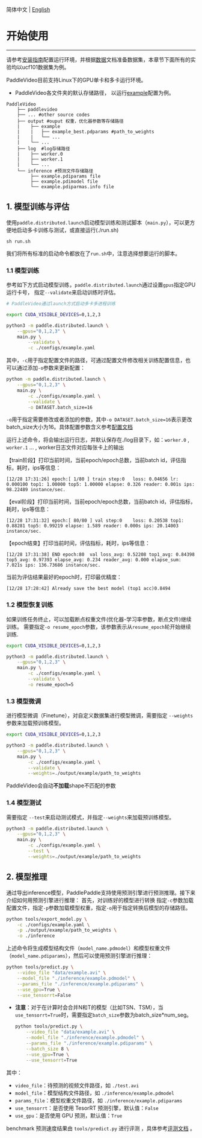 简体中文 | [English](../en/start.md)

# 开始使用
---
请参考[安装指南](./install.md)配置运行环境，并根据[数据](./dataset/)文档准备数据集，本章节下面所有的实验均以ucf101数据集为例。

PaddleVideo目前支持Linux下的GPU单卡和多卡运行环境。

- PaddleVideo各文件夹的默认存储路径， 以运行[example](../../configs/example.yaml)配置为例。

```
PaddleVideo
    ├── paddlevideo
    ├── ... #other source codes
    ├── output #ouput 权重，优化器参数等存储路径
    |    ├── example
    |    |   ├── example_best.pdparams #path_to_weights
    |    |   └── ...  
    |    └── ...  
    ├── log  #log存储路径
    |    ├── worker.0
    |    ├── worker.1
    |    └── ...  
    └── inference #预测文件存储路径
         ├── example.pdiparams file
         ├── example.pdimodel file
         └── example.pdiparmas.info file
```

<a name="1"></a>
## 1. 模型训练与评估

使用`paddle.distributed.launch`启动模型训练和测试脚本（`main.py`），可以更方便地启动多卡训练与测试，或直接运行(./run.sh)

```shell
sh run.sh
```
我们将所有标准的启动命令都放在了```run.sh```中，注意选择想要运行的脚本。

<a name="model_train"></a>
### 1.1 模型训练

参考如下方式启动模型训练，`paddle.distributed.launch`通过设置`gpus`指定GPU运行卡号，
指定`--validate`来启动训练时评估。

```bash
# PaddleVideo通过launch方式启动多卡多进程训练

export CUDA_VISIBLE_DEVICES=0,1,2,3

python3 -m paddle.distributed.launch \
    --gpus="0,1,2,3" \
    main.py \
        --validate \
        -c ./configs/example.yaml
```

其中，`-c`用于指定配置文件的路径，可通过配置文件修改相关训练配置信息，也可以通过添加`-o`参数来更新配置：

```bash
python -m paddle.distributed.launch \
    --gpus="0,1,2,3" \
    main.py \
        -c ./configs/example.yaml \
        --validate \
        -o DATASET.batch_size=16
```
`-o`用于指定需要修改或者添加的参数，其中`-o DATASET.batch_size=16`表示更改batch_size大小为16。具体配置参数含义参考[配置文档](./tutorials/config.md#config-yaml-details)

运行上述命令，将会输出运行日志，并默认保存在./log目录下，如：`worker.0` , `worker.1` ... , worker日志文件对应每张卡上的输出

【train阶段】打印当前时间，当前epoch/epoch总数，当前batch id，评估指标，耗时，ips等信息：


    [12/28 17:31:26] epoch:[ 1/80 ] train step:0   loss: 0.04656 lr: 0.000100 top1: 1.00000 top5: 1.00000 elapse: 0.326 reader: 0.001s ips: 98.22489 instance/sec.


【eval阶段】打印当前时间，当前epoch/epoch总数，当前batch id，评估指标，耗时，ips等信息：


    [12/28 17:31:32] epoch:[ 80/80 ] val step:0    loss: 0.20538 top1: 0.88281 top5: 0.99219 elapse: 1.589 reader: 0.000s ips: 20.14003 instance/sec.


【epoch结束】打印当前时间，评估指标，耗时，ips等信息：


    [12/28 17:31:38] END epoch:80  val loss_avg: 0.52208 top1_avg: 0.84398 top5_avg: 0.97393 elapse_avg: 0.234 reader_avg: 0.000 elapse_sum: 7.021s ips: 136.73686 instance/sec.


当前为评估结果最好的epoch时，打印最优精度：

    [12/28 17:28:42] Already save the best model (top1 acc)0.8494


<a name="model_resume"></a>
### 1.2 模型恢复训练

如果训练任务终止，可以加载断点权重文件(优化器-学习率参数，断点文件)继续训练。
需要指定`-o resume_epoch`参数，该参数表示从```resume_epoch```轮开始继续训练.

```bash
export CUDA_VISIBLE_DEVICES=0,1,2,3

python3 -m paddle.distributed.launch \
    --gpus="0,1,2,3" \
    main.py \
        -c ./configs/example.yaml \
        --validate \
        -o resume_epoch=5

```


<a name="model_finetune"></a>
### 1.3 模型微调

进行模型微调（Finetune），对自定义数据集进行模型微调，需要指定 `--weights` 参数来加载预训练模型。

```bash
export CUDA_VISIBLE_DEVICES=0,1,2,3

python3 -m paddle.distributed.launch \
    --gpus="0,1,2,3" \
    main.py \
        -c ./configs/example.yaml \
        --validate \
        --weights=./output/example/path_to_weights
```

PaddleVideo会自动**不加载**shape不匹配的参数


<a name="model_test"></a>
### 1.4 模型测试

需要指定 `--test`来启动测试模式，并指定`--weights`来加载预训练模型。

```bash
python3 -m paddle.distributed.launch \
    --gpus="0,1,2,3" \
    main.py \
        -c ./configs/example.yaml \
        --test \
        --weights=./output/example/path_to_weights
```



<a name="model_inference"></a>
## 2. 模型推理

通过导出inference模型，PaddlePaddle支持使用预测引擎进行预测推理。接下来介绍如何用预测引擎进行推理：
首先，对训练好的模型进行转换
指定`-c`参数加载配置文件，指定`-p`参数加载模型权重，指定`-o`用于指定转换后模型的存储路径。

```bash
python tools/export_model.py \
    -c ./configs/example.yaml \
    -p ./output/example/path_to_weights \
    -o ./inference
```


上述命令将生成模型结构文件（`model_name.pdmodel`）和模型权重文件（`model_name.pdiparams`），然后可以使用预测引擎进行推理：

```bash
python tools/predict.py \
    --video_file "data/example.avi" \
    --model_file "./inference/example.pdmodel" \
    --params_file "./inference/example.pdiparams" \
    --use_gpu=True \
    --use_tensorrt=False
```
- **注意**：对于在计算时会合并N和T的模型（比如TSN、TSM），当`use_tensorrt=True`时，需要指定`batch_size`参数为batch_size*num_seg。

    ```bash
    python tools/predict.py \
        --video_file "data/example.avi" \
        --model_file "./inference/example.pdmodel" \
        --params_file "./inference/example.pdiparams" \
        --batch_size 8 \
        --use_gpu=True \
        --use_tensorrt=True
    ```

其中：

+ `video_file`：待预测的视频文件路径，如 `./test.avi`
+ `model_file`：模型结构文件路径，如 `./inference/example.pdmodel`
+ `params_file`：模型权重文件路径，如 `./inference/example.pdiparams`
+ `use_tensorrt`：是否使用 TesorRT 预测引擎，默认值：`False`
+ `use_gpu`：是否使用 GPU 预测，默认值：`True`

benchmark 预测速度结果由 `tools/predict.py` 进行评测 ，具体参考[评测文档](benchmark.md) 。
